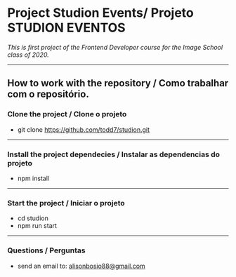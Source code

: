 # Project Studion Events/ Projeto STUDION EVENTOS
*This is first project of the Frontend Developer course for the Image School class of 2020.*
_____

## How to work with the repository / Como trabalhar com o repositório.
### Clone the project / Clone o projeto
 - git clone https://github.com/todd7/studion.git
_____

### Install the project dependecies / Instalar as dependencias do projeto
 - npm install
_____

### Start the project / Iniciar o projeto
 - cd studion
 - npm run start
_____
### Questions / Perguntas
 - send an email to: alisonbosio88@gmail.com

